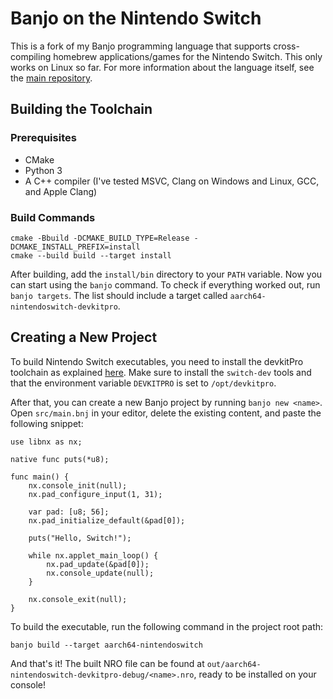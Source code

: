 # Banjo on the Nintendo Switch

This is a fork of my Banjo programming language that supports cross-compiling
homebrew applications/games for the Nintendo Switch. This only works on Linux so
far. For more information about the language itself, see the [main
repository](https://github.com/chnoblouch/banjo-lang/).

## Building the Toolchain

### Prerequisites

- CMake
- Python 3
- A C++ compiler (I've tested MSVC, Clang on Windows and Linux, GCC, and Apple Clang)

### Build Commands

```
cmake -Bbuild -DCMAKE_BUILD_TYPE=Release -DCMAKE_INSTALL_PREFIX=install
cmake --build build --target install
```

After building, add the `install/bin` directory to your `PATH` variable. Now you
can start using the `banjo` command. To check if everything worked out, run
`banjo targets`. The list should include a target called
`aarch64-nintendoswitch-devkitpro`.

## Creating a New Project

To build Nintendo Switch executables, you need to install the devkitPro
toolchain as explained [here](https://devkitpro.org/wiki/Getting_Started). Make
sure to install the `switch-dev` tools and that the environment variable
`DEVKITPRO` is set to `/opt/devkitpro`.

After that, you can create a new Banjo project by running `banjo new <name>`.
Open `src/main.bnj` in your editor, delete the existing content, and paste the
following snippet:

```
use libnx as nx;

native func puts(*u8);

func main() {
    nx.console_init(null);
    nx.pad_configure_input(1, 31);

    var pad: [u8; 56];
    nx.pad_initialize_default(&pad[0]);

    puts("Hello, Switch!");

    while nx.applet_main_loop() {
        nx.pad_update(&pad[0]);
        nx.console_update(null);
    }

    nx.console_exit(null);
}
```

To build the executable, run the following command in the project root path:

```
banjo build --target aarch64-nintendoswitch
```

And that's it! The built NRO file can be found at
`out/aarch64-nintendoswitch-devkitpro-debug/<name>.nro`, ready to be installed
on your console!
